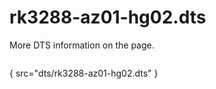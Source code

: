 # rk3288-az01-hg02.dts

More DTS information on the [](Linux-DTSs.md) page.

```
```
{ src="dts/rk3288-az01-hg02.dts" }
